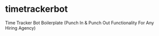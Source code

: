 # timetrackerbot
Time Tracker Bot Boilerplate (Punch In & Punch Out Functionality For Any Hiring Agency)
